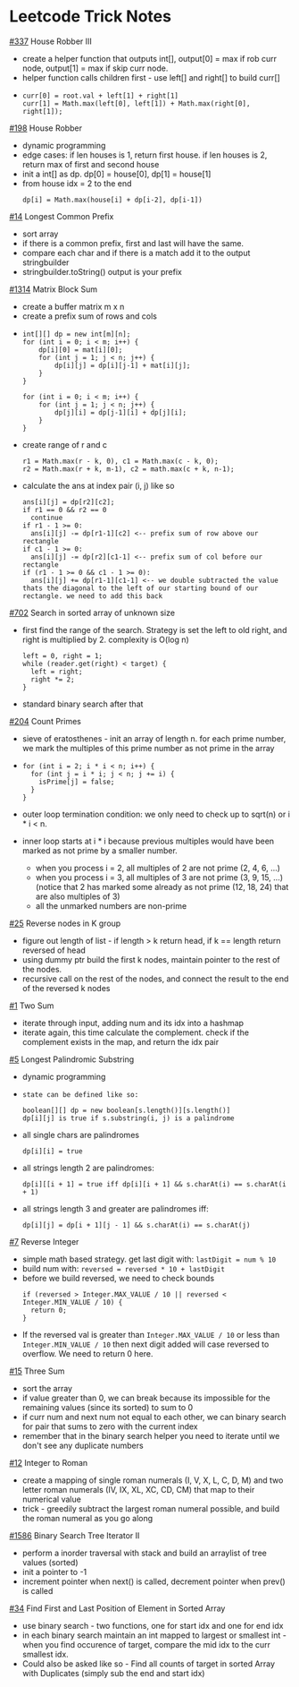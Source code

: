 # Leetcode Trick Notes


[#337](https://leetcode.com/problems/house-robber-iii/) House Robber III
  
  * create a helper function that outputs int[], output[0] = max if rob curr node, output[1] = max if skip curr node.
  * helper function calls children first - use left[] and right[] to build curr[]
  * 
    ```
    curr[0] = root.val + left[1] + right[1]
    curr[1] = Math.max(left[0], left[1]) + Math.max(right[0], right[1]);
    ```

[#198](https://leetcode.com/problems/house-robber/) House Robber

  * dynamic programming
  * edge cases: if len houses is 1, return first house. if len houses is 2, return max of first and second house
  * init a int[] as dp. dp[0] = house[0], dp[1] = house[1]
  * from house idx = 2 to the end
    ```
    dp[i] = Math.max(house[i] + dp[i-2], dp[i-1])
    ```
[#14](https://leetcode.com/problems/longest-common-prefix/) Longest Common Prefix

  * sort array
  * if there is a common prefix, first and last will have the same.
  * compare each char and if there is a match add it to the output stringbuilder
  * stringbuilder.toString() output is your prefix

[#1314](https://leetcode.com/problems/matrix-block-sum/) Matrix Block Sum
  
  * create a buffer matrix m x n
  * create a prefix sum of rows and cols
  * ```
    int[][] dp = new int[m][n];
    for (int i = 0; i < m; i++) {
        dp[i][0] = mat[i][0];
        for (int j = 1; j < n; j++) {
            dp[i][j] = dp[i][j-1] + mat[i][j];
        }
    }
    
    for (int i = 0; i < m; i++) {
        for (int j = 1; j < n; j++) {
            dp[j][i] = dp[j-1][i] + dp[j][i];
        }
    }
    ```
  * create range of r and c
    ```
    r1 = Math.max(r - k, 0), c1 = Math.max(c - k, 0);
    r2 = Math.max(r + k, m-1), c2 = math.max(c + k, n-1);
    ```
  * calculate the ans at index pair (i, j) like so
    ```
    ans[i][j] = dp[r2][c2];
    if r1 == 0 && r2 == 0
      continue
    if r1 - 1 >= 0:
      ans[i][j] -= dp[r1-1][c2] <-- prefix sum of row above our rectangle
    if c1 - 1 >= 0:
      ans[i][j] -= dp[r2][c1-1] <-- prefix sum of col before our rectangle
    if (r1 - 1 >= 0 && c1 - 1 >= 0):
      ans[i][j] += dp[r1-1][c1-1] <-- we double subtracted the value thats the diagonal to the left of our starting bound of our rectangle. we need to add this back
    ```
[#702](https://leetcode.com/problems/search-in-a-sorted-array-of-unknown-size/) Search in sorted array of unknown size

  * first find the range of the search. Strategy is set the left to old right, and right is multiplied by 2. complexity is O(log n)
    ```
    left = 0, right = 1;
    while (reader.get(right) < target) {
      left = right;
      right *= 2;
    }
    ```
  * standard binary search after that

[#204](https://leetcode.com/problems/count-primes/) Count Primes

  * sieve of eratosthenes - init an array of length n. for each prime number, we mark the multiples of this prime number as not prime in the array
  * ```
    for (int i = 2; i * i < n; i++) {
      for (int j = i * i; j < n; j += i) {
        isPrime[j] = false;
      }
    }
    ```
  * outer loop termination condition: we only need to check up to sqrt(n) or i * i < n.
  * inner loop starts at i * i because previous multiples would have been marked as not prime by a smaller number. 

    * when you process i = 2, all multiples of 2 are not prime (2, 4, 6, ...)
    * when you process i = 3, all multiples of 3 are not prime (3, 9, 15, ...) (notice that 2 has marked some already as not prime (12, 18, 24) that are also multiples of 3)
    * all the unmarked numbers are non-prime 

[#25](https://leetcode.com/problems/reverse-nodes-in-k-group/) Reverse nodes in K group

  * figure out length of list - if length > k return head, if k == length return reversed of head
  * using dummy ptr build the first k nodes, maintain pointer to the rest of the nodes.
  * recursive call on the rest of the nodes, and connect the result to the end of the reversed k nodes

[#1](https://leetcode.com/problems/two-sum/) Two Sum

  * iterate through input, adding num and its idx into a hashmap
  * iterate again, this time calculate the complement. check if the complement exists in the map, and return the idx pair

[#5](https://leetcode.com/problems/longest-palindromic-substring/) Longest Palindromic Substring

  * dynamic programming
  * ```
    state can be defined like so:

    boolean[][] dp = new boolean[s.length()][s.length()]
    dp[i][j] is true if s.substring(i, j) is a palindrome
    ```
  * all single chars are palindromes 
  
    `dp[i][i] = true`
  * all strings length 2 are palindromes: 
    
    `dp[i][[i + 1] = true iff dp[i][i + 1] && s.charAt(i) == s.charAt(i + 1)`

  * all strings length 3 and greater are palindromes iff:

    `dp[i][j] = dp[i + 1][j - 1] && s.charAt(i) == s.charAt(j)`

[#7](https://leetcode.com/problems/reverse-integer/) Reverse Integer

  * simple math based strategy. get last digit with:
    `lastDigit = num % 10`
  * build num with:
    `reversed = reversed * 10 + lastDigit`
  * before we build reversed, we need to check bounds
    ```
    if (reversed > Integer.MAX_VALUE / 10 || reversed < Integer.MIN_VALUE / 10) {         
      return 0; 
    }
    ```
  * If the reversed val is greater than `Integer.MAX_VALUE / 10` or less than `Integer.MIN_VALUE / 10` then next digit added will case reversed to overflow. We need to return 0 here.


[#15](https://leetcode.com/problems/3sum/) Three Sum

  * sort the array
  * if value greater than 0, we can break because its impossible for the remaining values (since its sorted) to sum to 0
  * if curr num and next num not equal to each other, we can binary search for pair that sums to zero with the current index
  * remember that in the binary search helper you need to iterate until we don't see any duplicate numbers

[#12](https://leetcode.com/problems/integer-to-roman/) Integer to Roman

  * create a mapping of single roman numerals (I, V, X, L, C, D, M) and two letter roman numerals (IV, IX, XL, XC, CD, CM) that map to their numerical value
  * trick - greedily subtract the largest roman numeral possible, and build the roman numeral as you go along

[#1586](https://leetcode.com/problems/binary-search-tree-iterator-ii/) Binary Search Tree Iterator II

  * perform a inorder traversal with stack and build an arraylist of tree values (sorted)
  * init a pointer to -1
  * increment pointer when next() is called, decrement pointer when prev() is called

[#34](https://leetcode.com/problems/find-first-and-last-position-of-element-in-sorted-array/) Find First and Last Position of Element in Sorted Array
  
  * use binary search - two functions, one for start idx and one for end idx
  * in each binary search maintain an int mapped to largest or smallest int - when you find occurence of target, compare the mid idx to the curr smallest idx.
  * Could also be asked like so - Find all counts of target in sorted Array with Duplicates (simply sub the end and start idx)
